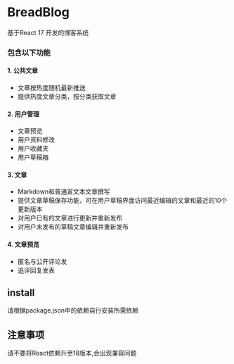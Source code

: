 # BreadBlog
基于React 17 开发的博客系统

### 包含以下功能
#### 1. 公共文章
  * 文章按热度随机最新推送
  * 提供热度文章分类，按分类获取文章

#### 2. 用户管理
  * 文章预览
  * 用户资料修改
  * 用户收藏夹
  * 用户草稿箱
  
#### 3. 文章
  * Markdown和普通富文本文章撰写
  * 提供文章草稿保存功能，可在用户草稿界面访问最近编辑的文章和最近的10个更新版本
  * 对用户已有的文章进行更新并重新发布
  * 对用户未发布的草稿文章编辑并重新发布
#### 4. 文章预览
  * 匿名与公开评论发
  * 追评回复发表
## install
 请根据package.json中的依赖自行安装所需依赖
## 注意事项
 请不要将React依赖升至18版本,会出现兼容问题
